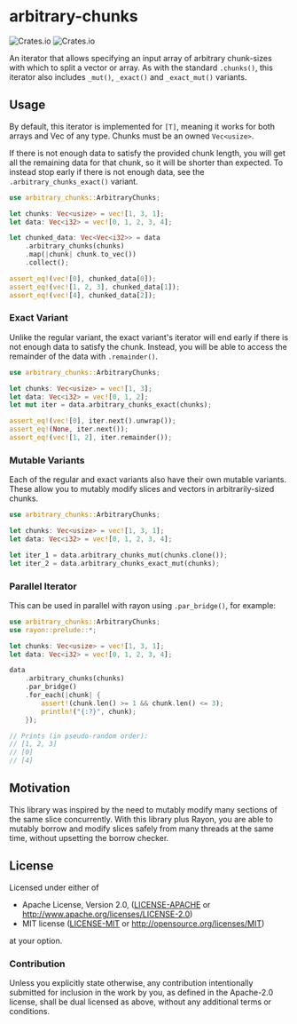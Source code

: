 # arbitrary-chunks

![Crates.io](https://img.shields.io/crates/l/arbitrary-chunks?style=flat-square)
![Crates.io](https://img.shields.io/crates/v/arbitrary-chunks?style=flat-square)

An iterator that allows specifying an input array of arbitrary chunk-sizes with which to split a vector or array. As with the standard `.chunks()`, this iterator also includes `_mut()`, `_exact()` and `_exact_mut()` variants.

## Usage

By default, this iterator is implemented for `[T]`, meaning it works for both arrays and Vec of any type. Chunks must be an owned `Vec<usize>`.

If there is not enough data to satisfy the provided chunk length, you will get all the remaining data for that chunk, so it will be shorter than expected. To instead stop early if there is not enough data, see the `.arbitrary_chunks_exact()` variant.

```rust
use arbitrary_chunks::ArbitraryChunks;

let chunks: Vec<usize> = vec![1, 3, 1];
let data: Vec<i32> = vec![0, 1, 2, 3, 4];

let chunked_data: Vec<Vec<i32>> = data
    .arbitrary_chunks(chunks)
    .map(|chunk| chunk.to_vec())
    .collect();

assert_eq!(vec![0], chunked_data[0]);
assert_eq!(vec![1, 2, 3], chunked_data[1]);
assert_eq!(vec![4], chunked_data[2]);
```

### Exact Variant

Unlike the regular variant, the exact variant's iterator will end early if there is not enough data to satisfy the chunk. Instead, you will be able to access the remainder of the data with `.remainder()`.

```rust
use arbitrary_chunks::ArbitraryChunks;

let chunks: Vec<usize> = vec![1, 3];
let data: Vec<i32> = vec![0, 1, 2];
let mut iter = data.arbitrary_chunks_exact(chunks);

assert_eq!(vec![0], iter.next().unwrap());
assert_eq!(None, iter.next());
assert_eq!(vec![1, 2], iter.remainder());
```

### Mutable Variants

Each of the regular and exact variants also have their own mutable variants. These allow you to mutably modify slices and vectors in arbitrarily-sized chunks.

```rust
use arbitrary_chunks::ArbitraryChunks;

let chunks: Vec<usize> = vec![1, 3, 1];
let data: Vec<i32> = vec![0, 1, 2, 3, 4];

let iter_1 = data.arbitrary_chunks_mut(chunks.clone());
let iter_2 = data.arbitrary_chunks_exact_mut(chunks);
```

### Parallel Iterator

This can be used in parallel with rayon using `.par_bridge()`, for example:

```rust
use arbitrary_chunks::ArbitraryChunks;
use rayon::prelude::*;

let chunks: Vec<usize> = vec![1, 3, 1];
let data: Vec<i32> = vec![0, 1, 2, 3, 4];

data
    .arbitrary_chunks(chunks)
    .par_bridge()
    .for_each(|chunk| {
        assert!(chunk.len() >= 1 && chunk.len() <= 3);
        println!("{:?}", chunk);
    });

// Prints (in pseudo-random order):
// [1, 2, 3]
// [0]
// [4]
```

## Motivation

This library was inspired by the need to mutably modify many sections of the same slice concurrently. With this library plus Rayon, you are able to mutably borrow and modify slices safely from many threads at the same time, without upsetting the borrow checker.

## License

Licensed under either of

* Apache License, Version 2.0, ([LICENSE-APACHE](LICENSE-APACHE) or <http://www.apache.org/licenses/LICENSE-2.0>)
* MIT license ([LICENSE-MIT](LICENSE-MIT) or <http://opensource.org/licenses/MIT>)

at your option.

### Contribution

Unless you explicitly state otherwise, any contribution intentionally submitted for inclusion in the work by you, as defined in the Apache-2.0 license, shall be dual licensed as above, without any additional terms or conditions.
